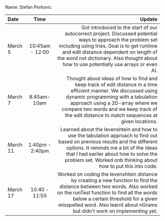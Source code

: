 Name: Stefan Perkovic

| Date     |      Time       |                                                                                                                                                                                                                                                                                        Update |
|:---------|:---------------:|----------------------------------------------------------------------------------------------------------------------------------------------------------------------------------------------------------------------------------------------------------------------------------------------:|
| March 5  | 10:45am - 12:00 | Got introduced to the start of our autocorrect project. Discussed potential ways to approach the problem set including using tries. Goal is to get runtime and edit distance dependent on length of the word not dictionary. Also thought about how to use potentially use arrays or even AI. |
| March 7  |   8:45am-10am   |    Thought about ideas of how to find and keep track of edit distance in a time efficient manner. We discussed using dynamic programming with a tabulation approach using a 2D-array where we compare two words and we keep track of the edit distance to match sequences at given locations. |
| March 11 | 1:40pm - 2:40pm |            Learned about the levenshtein and how to use the tabulation approach to find out based on previous results and the different options. It reminds me a bit of the ideas that I had earlier about how to solve the problem set. Worked onb thinking about how to put this into code. |
| March 17 |  10:40 - 11:55  |   Worked on coding the levenshtein distance by creating a new function to find the distance between two words. Also worked on the runTest function to find all the words below a certain threshold for a given misspelled word. Also learnt about nGrams but didn't work on implementing yet. |


